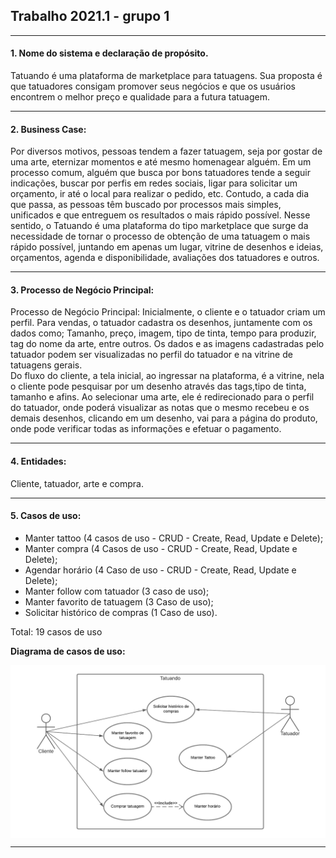 ## Trabalho 2021.1 - grupo 1

***

#### 1. Nome do sistema e declaração de propósito.

Tatuando é uma plataforma de marketplace para tatuagens. Sua proposta é que tatuadores consigam promover seus negócios e que os usuários encontrem o melhor preço e qualidade para a futura tatuagem.

***

#### 2. Business Case: 
Por diversos motivos, pessoas tendem a fazer tatuagem, seja por gostar de uma arte, eternizar momentos e até mesmo homenagear alguém. Em um processo comum, alguém que busca por bons tatuadores tende a seguir indicações, buscar por perfis em redes sociais, ligar para solicitar um orçamento, ir até o local para realizar o pedido, etc. Contudo, a cada dia que passa, as pessoas têm buscado por processos mais simples, unificados e que entreguem os resultados o mais rápido possível. Nesse sentido, o Tatuando é uma plataforma do tipo marketplace que surge da necessidade de tornar o processo de obtenção de uma tatuagem o mais rápido possível, juntando em apenas um lugar, vitrine de desenhos e ideias, orçamentos, agenda e disponibilidade, avaliações dos tatuadores e outros.

***

#### 3. Processo de Negócio Principal: 
Processo de Negócio Principal: Inicialmente, o cliente e o tatuador criam um perfil. Para vendas, o tatuador cadastra os desenhos, juntamente com os dados como; Tamanho, preço, imagem, tipo de tinta, tempo para produzir, tag do nome da arte, entre outros. Os dados e as imagens cadastradas pelo tatuador podem ser visualizadas no perfil do tatuador e na vitrine de tatuagens gerais.  
Do fluxo do cliente, a tela inicial, ao ingressar na plataforma, é a vitrine, nela o cliente pode pesquisar por um desenho através das tags,tipo de tinta, tamanho e afins. Ao selecionar uma arte, ele é redirecionado para o perfil do tatuador, onde poderá visualizar as notas que o mesmo recebeu e os demais desenhos, clicando em um desenho, vai para a página do produto, onde pode verificar todas as informações e efetuar o pagamento.

***

#### 4. Entidades: 
Cliente, tatuador, arte e compra.

***

#### 5. Casos de uso: 
* Manter tattoo (4 casos de uso - CRUD - Create, Read, Update e Delete); 
* Manter compra (4 Casos de uso - CRUD - Create, Read, Update e Delete);
* Agendar horário (4 Caso de uso - CRUD - Create, Read, Update e Delete); 
* Manter follow com tatuador (3 caso de uso); 
* Manter favorito de tatuagem (3 Caso de uso);
* Solicitar histórico de compras (1 Caso de uso).

Total: 19 casos de uso

**Diagrama de casos de uso:** 
<div>
  <img align=center src=https://github.com/dsm-cefet-rj/trabalho2021-1-grupo-1-psw-2021-1/blob/main/images/casosDeUsoTatuando.png>
</div>

***

